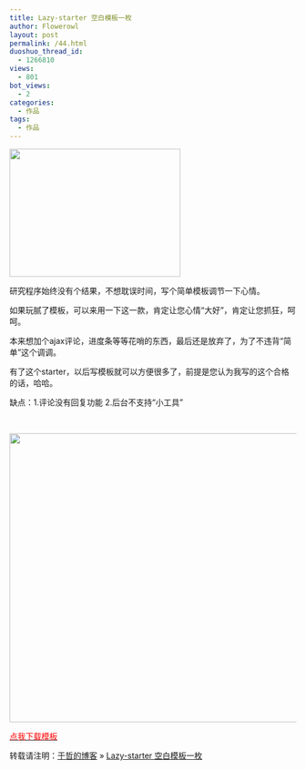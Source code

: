 ```yaml
---
title: Lazy-starter 空白模板一枚
author: Flowerowl
layout: post
permalink: /44.html
duoshuo_thread_id:
  - 1266810
views:
  - 801
bot_views:
  - 2
categories:
  - 作品
tags:
  - 作品
---
```

<img class="aligncenter size-full wp-image-46" title="Lazy-starter" src="http://lazynight.me/wp-content/uploads/2011/08/screenshot.png" alt="" width="300" height="225" />  


研究程序始终没有个结果，不想耽误时间，写个简单模板调节一下心情。

如果玩腻了模板，可以来用一下这一款，肯定让您心情“大好”，肯定让您抓狂，呵呵。

本来想加个ajax评论，进度条等等花哨的东西，最后还是放弃了，为了不违背“简单”这个调调。

有了这个starter，以后写模板就可以方便很多了，前提是您认为我写的这个合格的话，哈哈。

缺点：1.评论没有回复功能 2.后台不支持“小工具”

&nbsp;

<img class="aligncenter size-full wp-image-48" title="lazy-starter" src="http://lazynight.me/wp-content/uploads/2011/08/lazy-starter.jpg" alt="" width="600" height="508" />

<span style="color: #ff0000;"><a href="http://down.qiannao.com/space/file/flowerowl/-4e0a-4f20-5206-4eab/Lazy-002dstarter.rar/.page" target="_blank"><span style="color: #ff0000;">点我下载模板</span></a> </span><span style="color: #ff0000;"> </span>

转载请注明：[于哲的博客][1] &raquo; [Lazy-starter 空白模板一枚][2]

 [1]: http://lazynight.me
 [2]: http://lazynight.me/44.html
